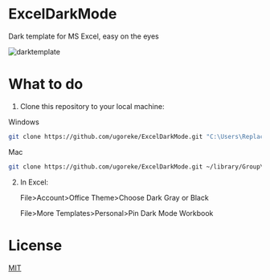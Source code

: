 # ExcelDarkMode
Dark template for MS Excel, easy on the eyes

![darktemplate](https://github.com/ugoreke/ExcelDarkMode/assets/62306373/2b9e2855-c1c3-434e-a18b-f423b90744d1)

# What to do

1. Clone this repository to your local machine:

Windows
   ```bash
   git clone https://github.com/ugoreke/ExcelDarkMode.git "C:\Users\Replace_with_your_username\Documents\Custom Office Templates"
   ```
Mac
   ```bash
   git clone https://github.com/ugoreke/ExcelDarkMode.git ~/library/Group\ Containers/UBF8T346G9.Office/User Content/Templates
   ```
2. In Excel:
   
   File>Account>Office Theme>Choose Dark Gray or Black
   
   File>More Templates>Personal>Pin Dark Mode Workbook

# License

[MIT](https://choosealicense.com/licenses/mit/)
